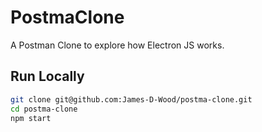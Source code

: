 # PostmaClone

A Postman Clone to explore how Electron JS works.

## Run Locally

```bash
git clone git@github.com:James-D-Wood/postma-clone.git
cd postma-clone
npm start
```
